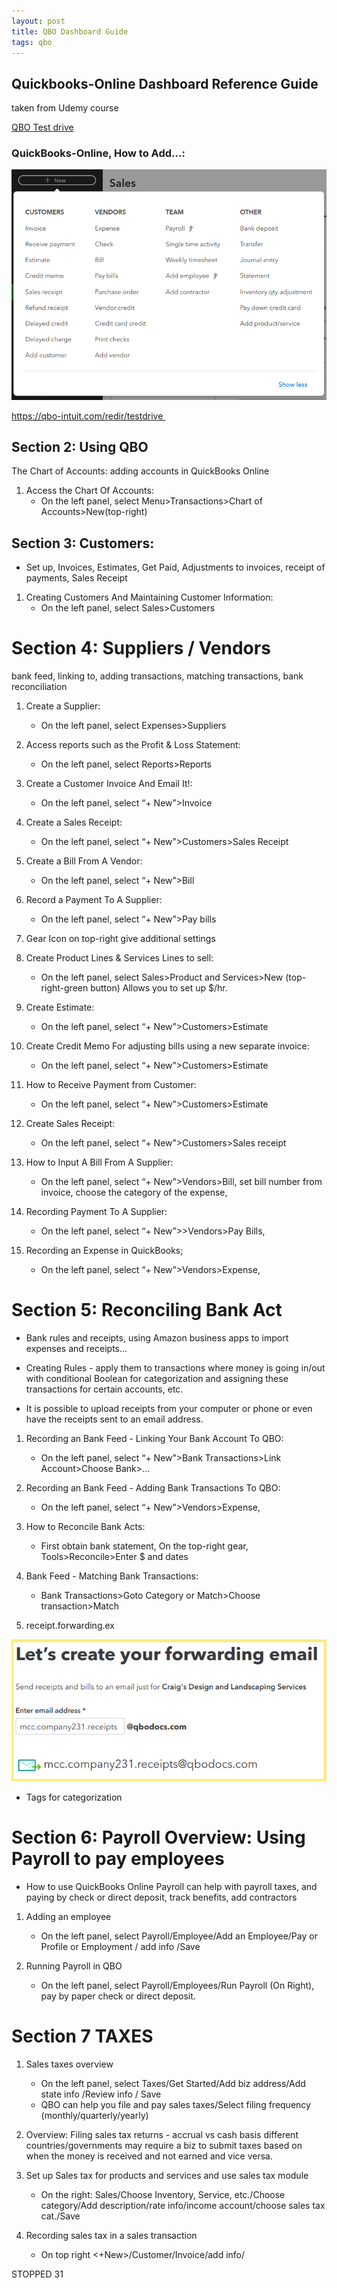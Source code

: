 ```yaml
---
layout: post
title: QBO Dashboard Guide
tags: qbo
--- 
```




## Quickbooks-Online Dashboard Reference Guide

taken from Udemy course

[QBO Test drive](https://qbo.intuit.com/redir/testdrive)


### QuickBooks-Online, How to Add...:

![List of Actions](/assets/calvin.lee.udemy/QBO-adding-new.png)


https://qbo-intuit.com/redir/testdrive 

## Section 2: Using QBO 

The Chart of Accounts: adding accounts in QuickBooks Online

1. Access the Chart Of Accounts:
   - On the left panel, select Menu>Transactions>Chart of Accounts>New(top-right)


## Section 3: Customers: 

- Set up, Invoices, Estimates, Get Paid, Adjustments to invoices, receipt of payments, Sales Receipt

1. Creating Customers And Maintaining Customer Information:
   - On the left panel, select Sales>Customers

# Section 4: Suppliers / Vendors

bank feed, linking to, adding transactions, matching transactions, bank reconciliation

1. Create a Supplier:
   - On the left panel, select Expenses>Suppliers

1. Access reports such as the Profit & Loss Statement:
   - On the left panel, select Reports>Reports

1. Create a Customer Invoice And Email It!:
   - On the left panel, select “+ New”>Invoice

1. Create a Sales Receipt:
   - On the left panel, select “+ New”>Customers>Sales Receipt

1. Create a Bill From A Vendor:
   - On the left panel, select “+ New”>Bill

1. Record a Payment To A Supplier:
   - On the left panel, select “+ New”>Pay bills

1. Gear Icon on top-right give additional settings

2. Create Product Lines & Services Lines to sell:
    - On the left panel, select Sales>Product and Services>New (top-right-green button) Allows you to set up $/hr.

1. Create Estimate:
   - On the left panel, select “+ New”>Customers>Estimate

1. Create Credit Memo For adjusting bills using a new separate invoice:
   - On the left panel, select “+ New”>Customers>Estimate

1. How to Receive Payment from Customer:
   - On the left panel, select “+ New”>Customers>Estimate

1. Create Sales Receipt:
   - On the left panel, select “+ New”>Customers>Sales receipt

1. How to Input A Bill From A Supplier:
   - On the left panel, select “+ New”>Vendors>Bill, set bill number from invoice, choose the category of the expense,

2. Recording Payment To A Supplier:
   - On the left panel, select “+ New”>>Vendors>Pay Bills, 

3. Recording an Expense in QuickBooks;
   - On the left panel, select “+ New”>Vendors>Expense, 

# Section 5: Reconciling Bank Act

- Bank rules and receipts, using Amazon business apps to import expenses and receipts...

- Creating Rules - apply them to transactions where money is going in/out with conditional Boolean for categorization and assigning these transactions for certain accounts, etc.

- It is possible to upload receipts from your computer or phone or even have the receipts sent to an email address.

1. Recording an  Bank Feed - Linking Your Bank Account To QBO:
   - On the left panel, select “+ New”>Bank Transactions>Link Account>Choose Bank>...

2. Recording an Bank Feed - Adding Bank Transactions To QBO:
   - On the left panel, select “+ New”>Vendors>Expense, 

3. How to Reconcile Bank Acts:
   - First obtain bank statement, On the top-right gear, Tools>Reconcile>Enter $ and dates

4. Bank Feed - Matching Bank Transactions:
   - Bank Transactions>Goto Category or Match>Choose transaction>Match
   
5. receipt.forwarding.ex

![receipt.forwarding.ex](/assets/calvin.lee.udemy/receipt.forwarding.ex.png)

- Tags for categorization
  
 
# Section 6: Payroll Overview: Using Payroll to pay employees


- How to use QuickBooks Online Payroll can help with payroll taxes, and paying by check or direct deposit, track benefits, add contractors

1. Adding an employee
   - On the left panel, select Payroll/Employee/Add an Employee/Pay or Profile or Employment / add info /Save
   
1. Running Payroll in QBO
   - On the left panel, select Payroll/Employees/Run Payroll (On Right), pay by paper check or direct deposit.


# Section 7 TAXES

1. Sales taxes overview
   - On the left panel, select Taxes/Get Started/Add biz address/Add state info /Review info / Save
   - QBO can help you file and pay sales taxes/Select filing frequency (monthly/quarterly/yearly)


1. Overview: Filing sales tax returns - accrual vs cash basis different countries/governments may require a biz to submit taxes based on when the money is received and not earned and vice versa.

1. Set up Sales tax for products and services and use sales tax module
   - On the right: Sales/Choose Inventory, Service, etc./Choose category/Add description/rate info/income account/choose sales tax cat./Save 

1. Recording sales tax in a sales transaction
   - On top right <+New>/Customer/Invoice/add info/

STOPPED 31

